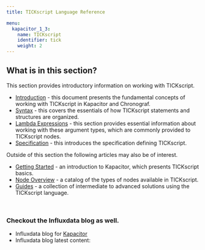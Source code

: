 ```yaml
---
title: TICKscript Language Reference

menu:
  kapacitor_1_3:
    name: TICKscript
    identifier: tick
    weight: 2
---
```


## What is in this section?

This section provides introductory information on working with TICKscript.  

   * [Introduction](/kapacitor/v1.3/tick/introduction/) - this document presents the fundamental concepts of working with TICKscript in Kapacitor and Chronograf.
   * [Syntax](/kapacitor/v1.3/tick/syntax/) - this covers the essentials of how TICKscript statements and structures are organized.
   * [Lambda Expressions](/kapacitor/v1.3/tick/expr/) - this section provides essential information about working with these argument types, which are commonly provided to TICKscript nodes.
   * [Specification](/kapacitor/v1.3/tick/spec/) - this introduces the specification defining TICKscript.

Outside of this section the following articles may also be of interest.

   * [Getting Started](/kapacitor/v1.3/introduction/getting_started/) - an introduction to Kapacitor, which presents TICKscript basics.
   * [Node Overview](/kapacitor/v1.3/nodes/) - a catalog of the types of nodes available in TICKscript.
   * [Guides](/kapacitor/v1.3/guides/) - a collection of intermediate to advanced solutions using the TICKscript language.

   <br/>

### Checkout the Influxdata blog as well.

   * Influxdata blog for [Kapacitor](https://www.influxdata.com/blog/category/tech/kapacitor/)
   * Influxdata blog latest content:

<script  type="text/javascript" src="/js/vendor/jquery-2.1.4.min.js"></script>
<script>

$.get('/feed', function (data) {
    let count = 0;
    $(data).find("item").each(function () { // or "item" or whatever suits your feed
        var el = $(this);
        if(count < 3){
           $(".article-content:eq(1)").append('<div><h4><a href="' + el.find("link").text() + '">' +
                                           el.find("title").text() + '</a></h4></p><p>' +
                                           el.find("pubDate").text() + '</p><p>' +
                                           el.find("description").text() +
                                           '</p></div>');

           count++;
        }
    });
});
</script>
